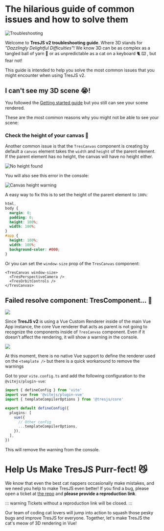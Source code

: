 # The hilarious guide of common issues and how to solve them

![Troubleshooting](https://media.giphy.com/media/LHZyixOnHwDDy/giphy.gif)

Welcome to **TresJS v2 troubleshooting guide**. Where 3D stands for _"Dazzlingly Delightful Difficulties"_! We know 3D can be as complex as a tangled ball of yarn 🧶 or as unpredictable as a cat on a keyboard 🐈 ⌨️ , but fear not!

This guide is intended to help you solve the most common issues that you might encounter when using TresJS v2.

## I can't see my 3D scene 😭!

You followed the [Getting started guide](/guide/getting-started.md) but you still can see your scene rendered.

These are the most common reasons why you might not be able to see your scene:

### Check the height of your canvas 📏

Another common issue is that the `TresCanvas` component is creating by default a `canvas` element takes the `width` and `height` of the parent element. If the parent element has no height, the canvas will have no height either.

![No height found](/canvas-height.png)

You will also see this error in the console:

![Canvas height warning](/canvas-height-warning.png)

A easy way to fix this is to set the height of the parent element to `100%`:

```css
html,
body {
  margin: 0;
  padding: 0;
  height: 100%;
  width: 100%;
}
#app {
  height: 100%;
  width: 100%;
  background-color: #000;
}
```

Or you can set the `window-size` prop of the `TresCanvas` component:

```vue
<TresCanvas window-size>
  <TresPerspectiveCamera />
  <TresOrbitControls />
</TresCanvas>
```

## Failed resolve component: TresComponent... 🤔

![](/failed-to-resolve-component.png)

Since **TresJS v2** is using a Vue Custom Renderer inside of the main Vue App instance, the core Vue renderer that acts as parent is not going to recognize the components inside of `TresCanvas` component. Even if it doesn't affect the rendering, it will show a warning in the console.

![](/failed-to-resolve-component.png)

At this moment, there is no native Vue support to define the renderer used on the `<template />` but there is a quick workaround to remove the warnings

Got to your `vite.config.ts` and add the following configuration to the `@vitejs/plugin-vue`:

```ts
import { defineConfig } from 'vite'
import vue from '@vitejs/plugin-vue'
import { templateCompilerOptions } from '@tresjs/core'

export default defineConfig({
  plugins: [
    vue({
      // Other config
      ...templateCompilerOptions,
    }),
  ],
})
```

This will remove the warning from the console.

# Help Us Make TresJS Purr-fect! 😼

We know that even the best cat nappers occasionally make mistakes, and we need you help to make TresJS even better! If you find a bug, please open a ticket at [the
repo](https://github.com/Tresjs/playground) and **please provide a reproduction link**.

::: warning
Tickets without a reproduction link will be closed.
:::

Our team of coding cat lovers
will jump into action to squash those pesky bugs and improve TresJS for everyone. Together, let's make TresJS the cat's
meow of 3D rendering in Vue!
